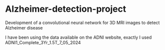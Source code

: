 # Alzheimer-detection-project
Development of a convolutional neural network for 3D MRI images to detect Alzheimer disease

I have been using the data available on the ADNI website, exactly I used ADNI1_Complete_3Yr_1.5T_7_05_2024

